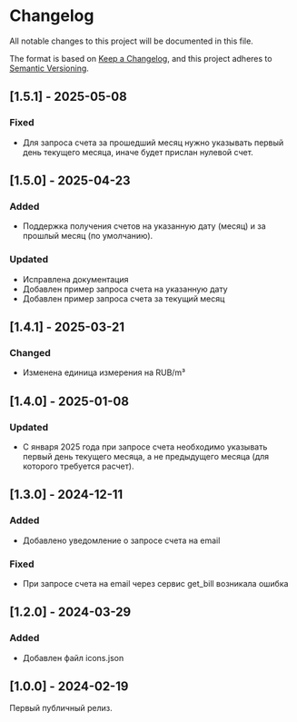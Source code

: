 # Changelog

All notable changes to this project will be documented in this file.

The format is based on [Keep a Changelog](https://keepachangelog.com/en/1.0.0/),
and this project adheres to [Semantic Versioning](https://semver.org/spec/v2.0.0.html).

## [1.5.1] - 2025-05-08

### Fixed

 - Для запроса счета за прошедший месяц нужно указывать первый день текущего месяца, иначе будет прислан нулевой счет.


## [1.5.0] - 2025-04-23

### Added

 - Поддержка получения счетов на указанную дату (месяц) и за прошлый месяц (по умолчанию).

### Updated

 - Исправлена документация
 - Добавлен пример запроса счета на указанную дату
 - Добавлен пример запроса счета за текущий месяц

## [1.4.1] - 2025-03-21

### Changed 

 - Изменена единица измерения на RUB/m³      


## [1.4.0] - 2025-01-08

### Updated 

  - С января 2025 года при запросе счета необходимо указывать первый день текущего месяца, а не предыдущего месяца (для которого требуется расчет).      


## [1.3.0] - 2024-12-11

### Added

- Добавлено уведомление о запросе счета на email

### Fixed 

 - При запросе счета на email через сервис get_bill возникала ошибка       

## [1.2.0] - 2024-03-29

### Added 

- Добавлен файл icons.json


## [1.0.0] - 2024-02-19

Первый публичный релиз.
